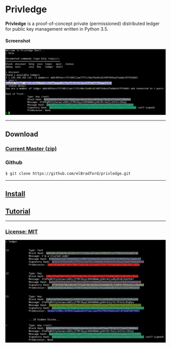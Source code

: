 Privledge
======
**Privledge** is a proof-of-concept private (permissioned) distributed ledger for public key management written in Python 3.5.

#### Screenshot
![privledge screenshot](screenshot1.png "privledge screenshot")

---

## Download
### [Current Master (zip)](https://github.com/elBradford/privledge/archive/master.zip)

### Github 
```
$ git clone https://github.com/elBradford/privledge.git
```

---

## [Install](INSTALL.md)

## [Tutorial](TUTORIAL.md)

---

### [License: MIT](LICENSE.txt)

![privledge screenshot 2](screenshot2.png)